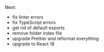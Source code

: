 Next:

- fix linter errors
- fix TypeScript errors
- get rid of default exports
- remove folder index file
- upgrade Prettier and reformat everything
- upgrade to React 18
